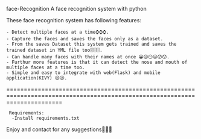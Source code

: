 face-Recognition
A face recognition system with python

These face recognition system has following features:

    - Detect multiple faces at a time⌚⌚⌚.
    - Capture the faces and saves the faces only as a dataset.
    - From the saves Dataset this system gets trained and saves the trained dataset in YML file too🗄🗄🗄.
    - Can handle many faces with their names at once 😀😊😶😑😯😯.
    - Furthur more features is that it can detect the nose and mouth of multiple faces at a time too.
    - Simple and easy to integrate with web(Flask) and mobile application(KIVY) 😉😉.

============================================================================================================================
    
     Requirements:
      -Install requirements.txt    

Enjoy and contact for any suggestions🚀🚀🚀
